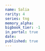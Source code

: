 ```yaml
---
name: Salia
rarity: 4
series: tng
memory_alpha:
bigbook_tier: -1
in_portal: true
date:
published: true
---
```



